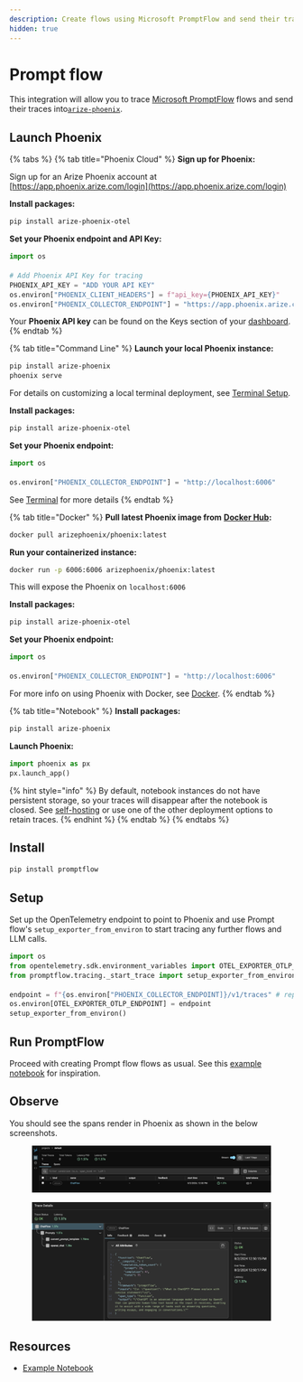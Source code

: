 ```yaml
---
description: Create flows using Microsoft PromptFlow and send their traces to Phoenix
hidden: true
---
```


# Prompt flow

This integration will allow you to trace [Microsoft PromptFlow](https://github.com/microsoft/promptflow) flows and send their traces into[`arize-phoenix`](https://github.com/Arize-ai/phoenix).

## Launch Phoenix

{% tabs %}
{% tab title="Phoenix Cloud" %}
**Sign up for Phoenix:**

Sign up for an Arize Phoenix account at [https://app.phoenix.arize.com/login](https://app.phoenix.arize.com/login)

**Install packages:**

```bash
pip install arize-phoenix-otel
```

**Set your Phoenix endpoint and API Key:**

```python
import os

# Add Phoenix API Key for tracing
PHOENIX_API_KEY = "ADD YOUR API KEY"
os.environ["PHOENIX_CLIENT_HEADERS"] = f"api_key={PHOENIX_API_KEY}"
os.environ["PHOENIX_COLLECTOR_ENDPOINT"] = "https://app.phoenix.arize.com"
```

Your **Phoenix API key** can be found on the Keys section of your [dashboard](https://app.phoenix.arize.com).
{% endtab %}

{% tab title="Command Line" %}
**Launch your local Phoenix instance:**

```bash
pip install arize-phoenix
phoenix serve
```

For details on customizing a local terminal deployment, see [Terminal Setup](https://arize.com/docs/phoenix/setup/environments#terminal).

**Install packages:**

```bash
pip install arize-phoenix-otel
```

**Set your Phoenix endpoint:**

```python
import os

os.environ["PHOENIX_COLLECTOR_ENDPOINT"] = "http://localhost:6006"
```

See [Terminal](../../environments.md#terminal) for more details
{% endtab %}

{% tab title="Docker" %}
**Pull latest Phoenix image from** [**Docker Hub**](https://hub.docker.com/r/arizephoenix/phoenix)**:**

```bash
docker pull arizephoenix/phoenix:latest
```

**Run your containerized instance:**

```bash
docker run -p 6006:6006 arizephoenix/phoenix:latest
```

This will expose the Phoenix on `localhost:6006`

**Install packages:**

```bash
pip install arize-phoenix-otel
```

**Set your Phoenix endpoint:**

```python
import os

os.environ["PHOENIX_COLLECTOR_ENDPOINT"] = "http://localhost:6006"
```

For more info on using Phoenix with Docker, see [Docker](https://arize.com/docs/phoenix/self-hosting/deployment-options/docker).
{% endtab %}

{% tab title="Notebook" %}
**Install packages:**

```bash
pip install arize-phoenix
```

**Launch Phoenix:**

```python
import phoenix as px
px.launch_app()
```

{% hint style="info" %}
By default, notebook instances do not have persistent storage, so your traces will disappear after the notebook is closed. See [self-hosting](https://arize.com/docs/phoenix/self-hosting) or use one of the other deployment options to retain traces.
{% endhint %}
{% endtab %}
{% endtabs %}

## Install

```bash
pip install promptflow
```

## Setup

Set up the OpenTelemetry endpoint to point to Phoenix and use Prompt flow's `setup_exporter_from_environ` to start tracing any further flows and LLM calls.

```python
import os
from opentelemetry.sdk.environment_variables import OTEL_EXPORTER_OTLP_ENDPOINT
from promptflow.tracing._start_trace import setup_exporter_from_environ

endpoint = f"{os.environ["PHOENIX_COLLECTOR_ENDPOINT]}/v1/traces" # replace with your Phoenix endpoint if self-hosting
os.environ[OTEL_EXPORTER_OTLP_ENDPOINT] = endpoint
setup_exporter_from_environ()
```

## Run PromptFlow

Proceed with creating Prompt flow flows as usual. See this [example notebook](https://github.com/Arize-ai/openinference/blob/main/python/instrumentation/openinference-instrumentation-promptflow/examples/chat_flow_example_to_phoenix.ipynb) for inspiration.

## Observe

You should see the spans render in Phoenix as shown in the below screenshots.

<figure><img src="../../.gitbook/assets/Chat flow example 2.png" alt=""><figcaption></figcaption></figure>

<figure><img src="../../.gitbook/assets/Chat flow example 1.png" alt=""><figcaption></figcaption></figure>

## Resources

* [Example Notebook](https://github.com/Arize-ai/openinference/blob/main/python/instrumentation/openinference-instrumentation-promptflow/examples/chat_flow_example_to_phoenix.ipynb)
